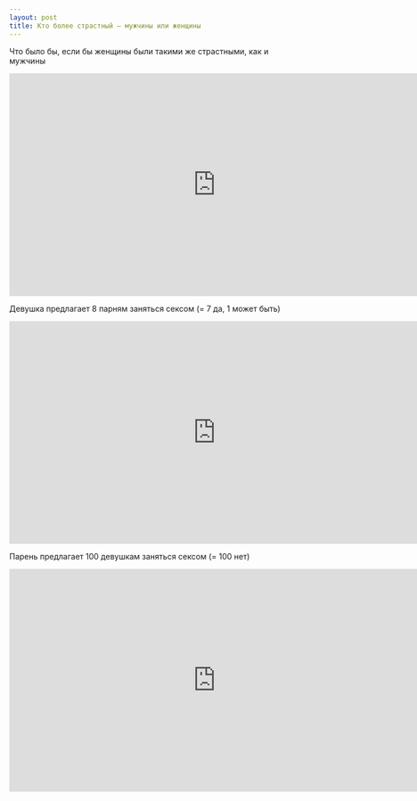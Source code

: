 ```yaml
---
layout: post
title: Кто более страстный — мужчины или женщины
---
```


Что было бы, если бы женщины были такими же страстными, как и мужчины

<iframe width="740" height="400" src="https://www.youtube.com/embed/OL61JreooRk" frameborder="0" allowfullscreen></iframe>

Девушка предлагает 8 парням заняться сексом (= 7 да, 1 может быть)

<iframe width="740" height="400" src="https://www.youtube.com/embed/C2I28b_PxKU" frameborder="0" allowfullscreen></iframe>

Парень предлагает 100 девушкам заняться сексом (= 100 нет)

<iframe width="740" height="400" src="https://www.youtube.com/embed/gxyySRgrYsU" frameborder="0" allowfullscreen></iframe>

